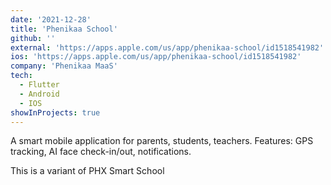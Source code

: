 ```yaml
---
date: '2021-12-28'
title: 'Phenikaa School'
github: ''
external: 'https://apps.apple.com/us/app/phenikaa-school/id1518541982'
ios: 'https://apps.apple.com/us/app/phenikaa-school/id1518541982'
company: 'Phenikaa MaaS'
tech:
  - Flutter
  - Android
  - IOS
showInProjects: true
---
```


A smart mobile application for parents, students, teachers. Features: GPS tracking, AI face check-in/out, notifications.

This is a variant of PHX Smart School
